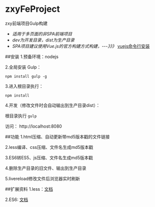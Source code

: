 # zxyFeProject
zxy前端项目Gulp构建

- *适用于多页面的非SPA前端项目*
- *dev为开发目录，dist为生产目录*
- *SPA项目建议使用Vue.js的官方构建方式构建，---》》》* <a href="http://vuejs.org.cn/guide/installation.html">vuejs命令行安装</a>

##安装
1.预备环境：nodejs 

2.全局安装 Gulp：

``` npm install gulp -g ```

3.进入根目录执行：

```npm install```

4.开发（修改文件时会自动输出到生产目录dist）：

根目录执行 ``` gulp ```

访问： http://localhost:8080

##功能
1.html压缩、自动更新带md5版本戳的文件链接

2.less编译、css压缩、文件名生成md5版本戳

3.ES6转ES5、js压缩、文件名生成md5版本戳

4.删除生产目录的旧文件、输出到生产目录

5.livereload修改文件后浏览器实时刷新
    
##扩展资料
1.less：<a href="http://www.bootcss.com/p/lesscss/">文档</a>

2.ES6: <a href="http://es6.ruanyifeng.com/">文档</a>